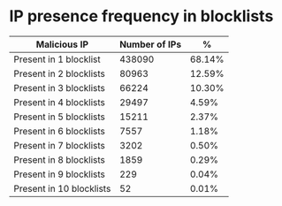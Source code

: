 # IP presence frequency in blocklists
| Malicious IP | Number of IPs | % |
|----|----|----|
| Present in 1 blocklist | 438090 | 68.14% |
| Present in 2 blocklists | 80963 | 12.59% |
| Present in 3 blocklists | 66224 | 10.30% |
| Present in 4 blocklists | 29497 | 4.59% |
| Present in 5 blocklists | 15211 | 2.37% |
| Present in 6 blocklists | 7557 | 1.18% |
| Present in 7 blocklists | 3202 | 0.50% |
| Present in 8 blocklists | 1859 | 0.29% |
| Present in 9 blocklists | 229 | 0.04% |
| Present in 10 blocklists | 52 | 0.01% |
